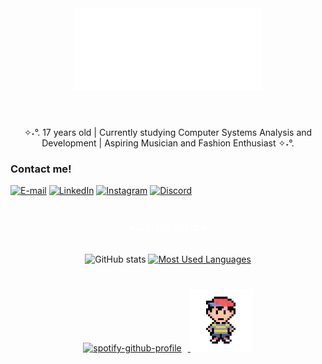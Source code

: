 <div align="center">
  <img
    src="the_world_is_yours.gif"
    alt="The World Is Yours..."
    style="max-width: 100%; height: auto;"
  />
</div>

<img align="center" alt="" src="./src/header-gif.gif">

#

<p align="center">✧˖°. 17 years old |  Currently studying Computer Systems Analysis and Development | Aspiring Musician and Fashion Enthusiast ✧˖°. </p>


<img align="right" alt="" height="190px" src="./src/study.gif">



<h3 align="left">Contact me!</h3>

[![E-mail](https://img.shields.io/badge/-Email-000?style=for-the-badge&logo=microsoft-outlook&logoColor=FF00F6&color:FFF)](mailto:spfcmgl@gmail.com)
[![LinkedIn](https://img.shields.io/badge/-LinkedIn-000?style=for-the-badge&logo=linkedin&logoColor=FF00F6&color:FFF)](https://www.linkedin.com/in/miguel-oliveira-987517359/)
[![Instagram](https://img.shields.io/badge/-Instagram-000?style=for-the-badge&logo=instagram&logoColor=FFFFFF&color:FFF)](https://www.instagram.com/mglseeghosts/)
[![Discord](https://img.shields.io/badge/-Discord-000?style=for-the-badge&logo=discord&logoColor=FFFFFF&color:FFF)](https://discord.com/users/561606730237214746)



#

<div style="text-align: center;" align="center">
  <h3 style="color: white;">⭒ GitHub Stats ⭒</h3>
  <br>
  <img src="https://github-readme-stats-git-masterrstaa-rickstaa.vercel.app/api?username=seeyuhmgl&hide_title=true&show_icons=true&include_all_commits=false&count_private=true&line_height=25&hide=issues&bg_color=000000&title_color=FFFFFF&text_color=FFFFFF&border_radius=3&border_color=FFFFFF&icon_color=FFFFFF&theme=jolly" alt="GitHub stats">

  <a href="https://github.com/seeyuhmgl/github-readme-stats">
    <img src="https://github-readme-stats-git-masterrstaa-rickstaa.vercel.app/api/top-langs/?username=seeyuhmgl&line_height=10&card_width=290&layout=compact&hide_title=false&count_private=true&langs_count=4&show_icons=true&title_color=FFFFFF&hide=html,scss,less&bg_color=000000&text_color=FFFFFF&border_radius=3&border_color=FFFFFF" alt="Most Used Languages">
  </a>
</div>

#

<p align="center">
  <a href="https://spotify-github-profile.kittinanx.com/api/view?uid=rmss5fpp7aktf2xyyn5tipqlc&redirect=true">
    <img src="https://spotify-github-profile.kittinanx.com/api/view?uid=rmss5fpp7aktf2xyyn5tipqlc&cover_image=true&theme=novatorem&show_offline=false&background_color=121212&interchange=false&bar_color=53b14f&bar_color_cover=false" alt="spotify-github-profile" height="100" style="margin-right: 10px;" />
  </a>
  <img src="https://github.com/seeyuhmgl/seeyuhmgl/blob/main/ezgif-46b0f9860938c5.gif?raw=true" alt="pixel character" height="100" />
</p>


#


